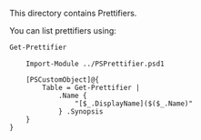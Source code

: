 This directory contains Prettifiers.

You can list prettifiers using:

~~~PowerShell
Get-Prettifier
~~~

~~~PipeScript{
    Import-Module ../PSPrettifier.psd1

    [PSCustomObject]@{
        Table = Get-Prettifier |
            .Name {
                "[$_.DisplayName]($($_.Name)"
            } .Synopsis
    }
}
~~~


